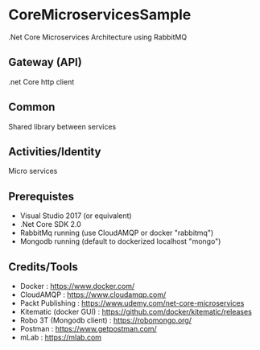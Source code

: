 # CoreMicroservicesSample
.Net Core Microservices Architecture using RabbitMQ

## Gateway (API)
.net Core http client

## Common
Shared library between services

## Activities/Identity
Micro services

## Prerequistes
- Visual Studio 2017 (or equivalent)
- .Net Core SDK 2.0
- RabbitMq running (use CloudAMQP or docker "rabbitmq")
- Mongodb running (default to dockerized localhost "mongo")

## Credits/Tools
- Docker : https://www.docker.com/
- CloudAMQP : https://www.cloudamqp.com/
- Packt Publishing : https://www.udemy.com/net-core-microservices
- Kitematic (docker GUI) : https://github.com/docker/kitematic/releases
- Robo 3T (Mongodb client) : https://robomongo.org/
- Postman : https://www.getpostman.com/
- mLab : https://mlab.com

